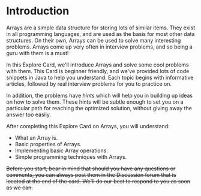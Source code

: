 # Introduction

Arrays are a simple data structure for storing lots of similar items. They exist in all programming languages, and are used as the basis for most other data structures. On their own, Arrays can be used to solve many interesting problems. Arrays come up very often in interview problems, and so being a guru with them is a must!


In this Explore Card, we'll introduce Arrays and solve some cool problems with them. This Card is beginner friendly, and we've provided lots of code snippets in Java to help you understand. Each topic begins with informative articles, followed by real interview problems for you to practice on.


In addition, the problems have _hints_ which will help you in building up ideas on how to solve them. These hints will be subtle enough to set you on a particular path for reaching the optimized solution, without giving away the answer too easily.


After completing this Explore Card on Arrays, you will understand:
- What an Array is.
- Basic properties of Arrays.
- Implementing basic Array operations.
- Simple programming techniques with Arrays.

~~Before you start, bear in mind that should you have any questions or comments, you can always post them in the Discussion forum that is located at the end of the card. We'll do our best to respond to you as soon as we can.~~

